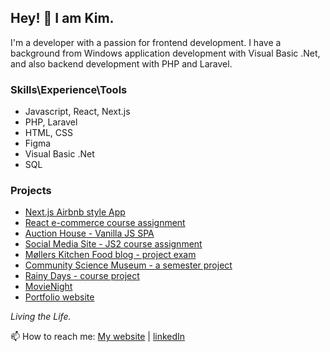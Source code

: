 ## Hey! 👋 I am Kim.

I'm a developer with a passion for frontend development. I have a background from Windows application development with Visual Basic .Net, and also backend development with PHP and Laravel. 

### Skills\Experience\Tools
- Javascript, React, Next.js
- PHP, Laravel
- HTML, CSS
- Figma
- Visual Basic .Net
- SQL

### Projects
- [Next.js Airbnb style App](https://github.com/kimrm/venue-booking-app)
- [React e-commerce course assignment](https://github.com/kimrm/e-commerce-course-assignment)
- [Auction House - Vanilla JS SPA](https://github.com/kimrm/auction-house)
- [Social Media Site - JS2 course assignment](https://github.com/kimrm/JS2-CA)
- [Møllers Kitchen Food blog - project exam](https://github.com/kimrm/foodblog)
- [Community Science Museum - a semester project](https://github.com/kimrm/cosmu)
- [Rainy Days - course project](https://github.com/kimrm/rainy-days-ca)
- [MovieNight](https://github.com/kimrm/movienight)
- [Portfolio website](https://github.com/kimrm/portfolio)


_Living the Life._


📫 How to reach me: [My website](https://portfolio.kimrune.dev) | [linkedIn](https://www.linkedin.com/in/kim-rune-m%C3%B8ller-32523394)


<!--
**kimrm/kimrm** is a ✨ _special_ ✨ repository because its `README.md` (this file) appears on your GitHub profile.

Here are some ideas to get you started:

- 🔭 I’m currently working on ...
- 🌱 I’m currently learning ...
- 👯 I’m looking to collaborate on ...
- 🤔 I’m looking for help with ...
- 💬 Ask me about ...
- 📫 How to reach me: ...
- 😄 Pronouns: ...
- ⚡ Fun fact: ...
-->

